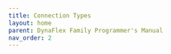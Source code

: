 ```yaml
---
title: Connection Types
layout: home
parent: DynaFlex Family Programmer's Manual
nav_order: 2
---
```

